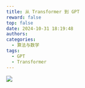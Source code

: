 ```yaml
---
title: 从 Transformer 到 GPT
reward: false
top: false
date: 2024-10-31 18:19:48
authors:
categories:
  - 算法与数学
tags:
  - GPT
  - Transformer
---
```


![](1.png)

<!--more-->
